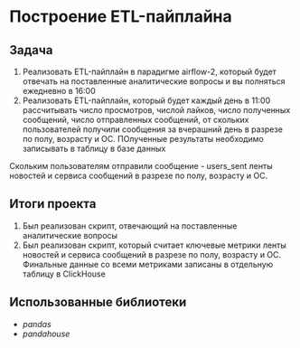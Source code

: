 # Построение ETL-пайплайна

## Задача
1. Реализовать ETL-пайплайн в парадигме airflow-2, который будет отвечать на поставленные аналитические вопросы и вы полняться ежедневно в 16:00
2. Реализовать ETL-пайплайн, который будет каждый день в 11:00 рассчитывать число просмотров, числой лайков, число полученных сообщений, число отправленных сообщений, от скольких пользователей получили сообщения за вчерашний день в разрезе по полу, возрасту и ОС. ПОлученные результаты необходимо записывать в таблицу в базе данных

Скольким пользователям отправили сообщение - users_sent ленты новостей и сервиса сообщений в разрезе по полу, возрасту и ОС.

## Итоги проекта
1. Был реализован скрипт, отвечающий на поставленные аналитические вопросы
2. Был реализован скрипт, который считает ключевые метрики ленты новостей и сервиса сообщений в разрезе по полу, возрасту и ОС. Финальные данные со всеми метриками записаны в отдельную таблицу в ClickHouse     

## Использованные библиотеки
- *pandas*
- *pandahouse*
